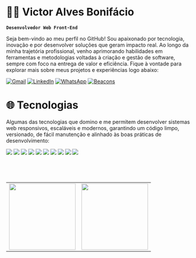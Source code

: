 # 👨‍💻 Victor Alves Bonifácio
**`Desenvolvedor Web Front-End`**

<p>Seja bem-vindo ao meu perfil no GitHub! Sou apaixonado por tecnologia, inovação e por desenvolver soluções que geram impacto real. Ao longo da minha trajetória profissional, venho aprimorando habilidades em ferramentas e metodologias voltadas à criação e gestão de software, sempre com foco na entrega de valor e eficiência.
Fique à vontade para explorar mais sobre meus projetos e experiências logo abaixo: </p>

[![Gmail](https://img.shields.io/badge/Gmail-D14836?style=for-the-badge&logo=gmail&logoColor=white)](mailto:victor.alvesbonifacio@gmail.com)
[![LinkedIn](https://img.shields.io/badge/LinkedIn-0077B5?style=for-the-badge&logo=linkedin&logoColor=white)](https://www.linkedin.com/in/victor-alves-bonifacio/)
[![WhatsApp](https://img.shields.io/badge/WhatsApp-25D366?style=for-the-badge&logo=whatsapp&logoColor=white)](https://wa.me/5516993090225?text=Olá,%20tudo%20de%20bem?)
[![Beacons](https://img.shields.io/badge/Beacons-39E09B?style=for-the-badge&logo=beacons&logoColor=white)](https://beacons.ai/victorbonifacio)

# 🌐 Tecnologias

<p>Algumas das tecnologias que domino e me permitem desenvolver sistemas web responsivos, escaláveis e modernos, garantindo um código limpo, versionado, de fácil manutenção e alinhado às boas práticas de desenvolvimento: </p>

<div display:inline-block>
  <img src="https://img.shields.io/badge/HTML5-E34F26?style=for-the-badge&logo=html5&logoColor=white"/>
  <img src="https://img.shields.io/badge/CSS-00599C?style=for-the-badge&logo=CSS&logoColor=white"/>
  <img src="https://img.shields.io/badge/Bootstrap-734F96?style=for-the-badge&logo=Bootstrap&logoColor=white"/>
  <img src="https://img.shields.io/badge/TailwindCSS-122c5a?style=for-the-badge&logo=TailwindCSS&logoColor=white"/>
  <img src="https://img.shields.io/badge/JavaScript-323330?style=for-the-badge&logo=javascript&logoColor=F7DF1E"/>
  <img src="https://img.shields.io/badge/Node%20js-339933?style=for-the-badge&logo=nodedotjs&logoColor=white"/> 
  <img src="https://img.shields.io/badge/MongoDB-F8F8FF?style=for-the-badge&logo=MongoDB&logoColor=green"/> 
  <img src="https://img.shields.io/badge/React-00FFFF?style=for-the-badge&logo=React&logoColor=black"/> 
  <img src="https://img.shields.io/badge/GIT-E34F26?style=for-the-badge&logo=GIT&logoColor=white"/> 
  <img src="https://img.shields.io/badge/styledcomponents-DB466E?style=for-the-badge&logo=styledcomponents&logoColor=white"/> 
</div>

  #
<br>

<table>
  <tr>
    <td>
      <a href="https://github.com/anuraghazra/github-readme-stats">
        <img height="180em" src="https://github-readme-stats.vercel.app/api?username=VictorBonifac10&theme=tokyonight&show_icons=true" />
      </a>
    </td>
    <td>
      <a href="https://github.com/anuraghazra/github-readme-stats">
       <img height="180em" src="https://github-readme-stats.vercel.app/api/top-langs/?username=VictorBonifac10&theme=tokyonight&layout=compact&custom_title=Stats&langs_count=9" />
      </a>
    </td>
  </tr>
</table>





  	
 
